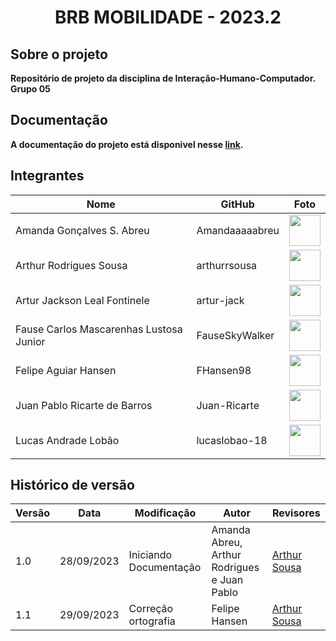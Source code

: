 <h1 align="center"> <b>BRB MOBILIDADE - 2023.2<b> </h1>


## Sobre o projeto
Repositório de projeto da disciplina de Interação-Humano-Computador. Grupo 05


## Documentação
A documentação do projeto está disponivel nesse <a href="#" target= "_blank">link</a>.


## Integrantes

| Nome                            | GitHub         | Foto                                                       |
| ------------------------------- | --------------- | ---------------------------------------------------------- |
| Amanda Gonçalves S. Abreu       | Amandaaaaabreu | [<img src="https://avatars.githubusercontent.com/u/103958998?v=4" width=50>](https://github.com/Amandaaaaabreu) |
| Arthur Rodrigues Sousa          | arthurrsousa    | [<img src="https://avatars.githubusercontent.com/u/98758376?v=4" width=50>](https://github.com/arthurrsousa) |
| Artur Jackson Leal Fontinele    | artur-jack      | [<img src="https://avatars.githubusercontent.com/u/100738244?v=4" width=50>](https://github.com/artur-jack) |
| Fause Carlos Mascarenhas Lustosa Junior | FauseSkyWalker | [<img src="https://avatars.githubusercontent.com/u/90693864?v=4" width=50>](https://github.com/FauseSkyWalker) |
| Felipe Aguiar Hansen            | FHansen98       | [<img src="https://avatars.githubusercontent.com/u/101905345?v=4" width=50>](https://github.com/FHansen98) |
| Juan Pablo Ricarte de Barros    | Juan-Ricarte    | [<img src="https://avatars.githubusercontent.com/u/96394878?s=400&u=27ff6b6723f8799ff7b1046f24cc352d02f378fe&v=4" width=50>](https://github.com/Juan-Ricarte) |
| Lucas Andrade Lobão             | lucaslobao-18   | [<img src="https://avatars.githubusercontent.com/u/83256558?v=4" width=50>](https://github.com/lucaslobao-18) |


## Histórico de versão

| Versão | Data       | Modificação                             | Autor                         | Revisores                         |
| ------ | ---------- | --------------------------------------- | ----------------------------- |-----------------------------------|
|    1.0   |   28/09/2023   |   Iniciando Documentação |  Amanda Abreu, Arthur Rodrigues e Juan Pablo | [Arthur Sousa](https://github.com/arthurrsousa) |
|    1.1   |   29/09/2023   |   Correção ortografia |  Felipe Hansen | [Arthur Sousa](https://github.com/arthurrsousa) |
